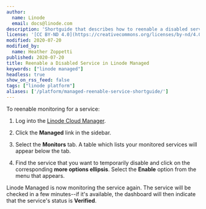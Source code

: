 ```yaml
---
author:
  name: Linode
  email: docs@linode.com
description: 'Shortguide that describes how to reenable a disabled service from Linode Managed.'
license: '[CC BY-ND 4.0](https://creativecommons.org/licenses/by-nd/4.0)'
modified: 2020-07-20
modified_by:
  name: Heather Zoppetti
published: 2020-07-20
title: Reenable a Disabled Service in Linode Managed
keywords: ["linode managed"]
headless: true
show_on_rss_feed: false
tags: ["linode platform"]
aliases: ['/platform/managed-reenable-service-shortguide/']
---
```


To reenable monitoring for a service:

1.  Log into the [Linode Cloud Manager](https://cloud.linode.com).

1.  Click the **Managed** link in the sidebar.

1.  Select the **Monitors** tab. A table which lists your monitored services will appear below the tab.

1.  Find the service that you want to temporarily disable and click on the corresponding **more options ellipsis**. Select the **Enable** option from the menu that appears.

Linode Managed is now monitoring the service again. The service will be checked in a few minutes--if it's available, the dashboard will then indicate that the service's status is **Verified**.
